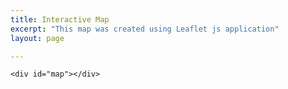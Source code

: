```yaml
---
title: Interactive Map
excerpt: "This map was created using Leaflet js application"
layout: page

---
```


<html lang="en">
<head>
    <meta charset="UTF-8">
    <meta name="viewport" content="width=device-width, initial-scale=1.0">
    <title>Leaflet Map</title>
    <link rel="stylesheet" href="https://unpkg.com/leaflet@1.9.4/dist/leaflet.css" />
    <style>
        #map {
            height: 800px;
            width: 100%;
        }
    </style>
</head>
<body>

    <div id="map"></div>

<script src="https://unpkg.com/leaflet@1.9.4/dist/leaflet.js"></script>
<script>
    var map = L.map('map').setView([37.9286, 24.7956], 5);

    // Add OpenStreetMap layer
    L.tileLayer('https://{s}.tile.openstreetmap.org/{z}/{x}/{y}.png', {
        attribution: '&copy; OpenStreetMap contributors'
    }).addTo(map);

    // Load external GeoJSON file
    fetch('../assets/CFG_map/caves.geojson')
        .then(response => response.json())
        .then(data => {
            L.geoJSON(data, {
                onEachFeature: function (feature, layer) {
                    if (feature.properties) {
                        let popupContent = `<b>${feature.properties.Cave_Name}</b><br>
                                            <b>Type:</b> ${feature.properties.Cave_Type}<br>
                                            <b>Protection:</b> ${feature.properties.Protection_Status}<br>
                                            <b>Description:</b> ${feature.properties.Cave_Description}`;

                        layer.bindPopup(popupContent);
                    }
                }
            }).addTo(map);
        })
        .catch(error => console.log("Error loading GeoJSON points: ", error));
</script>

</body>
</html>
